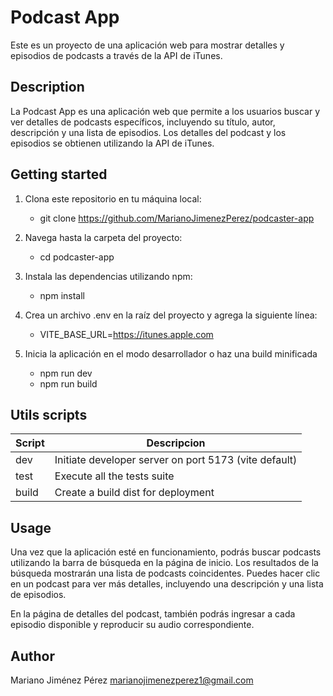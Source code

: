 # Podcast App

Este es un proyecto de una aplicación web para mostrar detalles y episodios de podcasts a través de la API de iTunes.

## Description

La Podcast App es una aplicación web que permite a los usuarios buscar y ver detalles de podcasts específicos, incluyendo su título, autor, descripción y una lista de episodios. Los detalles del podcast y los episodios se obtienen utilizando la API de iTunes.

## Getting started

1. Clona este repositorio en tu máquina local:

   - git clone https://github.com/MarianoJimenezPerez/podcaster-app

2. Navega hasta la carpeta del proyecto:

   - cd podcaster-app

3. Instala las dependencias utilizando npm:

   - npm install

4. Crea un archivo .env en la raíz del proyecto y agrega la siguiente línea:

   - VITE_BASE_URL=https://itunes.apple.com

5. Inicia la aplicación en el modo desarrollador o haz una build minificada

   - npm run dev
   - npm run build

## Utils scripts

| Script | Descripcion                                           |
| ------ | ----------------------------------------------------- |
| dev    | Initiate developer server on port 5173 (vite default) |
| test   | Execute all the tests suite                           |
| build  | Create a build dist for deployment                    |

## Usage

Una vez que la aplicación esté en funcionamiento, podrás buscar podcasts utilizando la barra de búsqueda en la página de inicio. Los resultados de la búsqueda mostrarán una lista de podcasts coincidentes. Puedes hacer clic en un podcast para ver más detalles, incluyendo una descripción y una lista de episodios.

En la página de detalles del podcast, también podrás ingresar a cada episodio disponible y reproducir su audio correspondiente.

## Author

Mariano Jiménez Pérez
marianojimenezperez1@gmail.com
